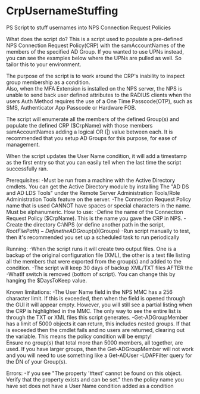 # CrpUsernameStuffing
PS Script to stuff usernames into NPS Connection Request Policies

What does the script do?
This is a script used to populate a pre-defined NPS Connection Request Policy(CRP) with the samAccountNames 
of the members of the specified AD Group. If you wanted to use UPNs instead, you can see the examples below 
where the UPNs are pulled as well.  So tailor this to your environment.

The purpose of the script is to work around the CRP's inability to inspect group membership as a condition.  
Also, when the MFA Extension is installed on the NPS server, the NPS is unable to send back user defined attributes
to the RADIUS clients when the users Auth Method requires the use of a One Time Passcode(OTP), such as  
SMS, Authenticator App Passcode or Hardware FOB.
 
The script will enumerate all the members of the defined Group(s) and populate the defined CRP ($CrpName)
with those members samAccountNames adding a logical OR (|) value between each.  It is recommended that you setup 
AD Groups for this purpose, for ease of management.

When the script updates the User Name condition, it will add a timestamp as the first entry so that you can easily
tell when the last time the script successfully ran.

Prerequisites:
-Must be run from a machine with the Active Directory cmdlets.  You can get the Active Directory module by installing
The "AD DS and AD LDS Tools" under the Remote Server Administration Tools/Role Administration Tools feature on the server.
-The Connection Request Policy name that is used CANNOT have spaces or special characters in the name.  Must be alphanumeric.
How to use:
-Define the name of the Connection Request Policy ($CrpName). This is the name you gave the CRP in NPS.
-Create the directory C:\NPS (or define another path in the script, $RootFilePath)
-Define the AD Group(s) ($Groups)
-Run script manually to test, then it's recommended you set up a scheduled task to run periodically
 
Running:
-When the script runs it will create two output files.  One is a backup of the original configuration file (XML), the
other is a text file listing all the members that were exported from the group(s) and added to the condition.
-The script will keep 30 days of backup XML/TXT files AFTER the -WhatIf switch is removed (bottom of script).  You can change this by hanging the $DaysToKeep value.

Known limitations:
-The User Name field in the NPS MMC has a 256 character limit.  If this is exceeded, then when the field is opened 
through the GUI it will appear empty.  However, you will still see a partial listing when the CRP is highlighted 
in the MMC.  The only way to see the entire list is through the TXT or XML files this script generates.
-Get-ADGroupMember has a limit of 5000 objects it can return, this includes nested groups.  If that is exceeded 
then the cmdlet fails and no users are returned, clearing out the variable.  This means the policy condition will be empty!  
Ensure no group(s) that total more than 5000 members, all together, are used. If you have larger groups, then the Get-ADGroupMember will 
not work and you will need to use something like a Get-ADUser -LDAPFilter query for the DN of your Group(s).

Errors:
-If you see "The property '#text' cannot be found on this object. Verify that the property exists and can be set." then the
policy name you have set does not have a User Name condition added as a condition

